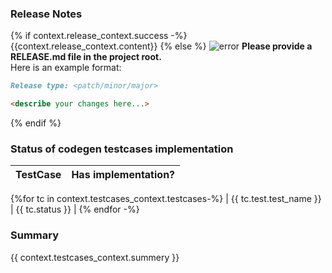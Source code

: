 <!-- ID: 878ae1db-766f-49c7-a1a8-59f7be1fee8f -->
### Release Notes
{% if context.release_context.success -%}
{{context.release_context.content}}
{% else %}
![error](https://media.giphy.com/media/mq5y2jHRCAqMo/giphy.gif)
**Please provide a RELEASE.md file in the project root.**  
Here is an example format:
```md
Release type: <patch/minor/major>

<describe your changes here...>
```
{% endif %}
### Status of codegen testcases implementation
| TestCase         | Has implementation? |
| -----------------|---------------------|
{%for tc in context.testcases_context.testcases-%}
|  {{ tc.test.test_name }} | {{ tc.status }} |
{% endfor -%}

### Summary 
{{ context.testcases_context.summery }}